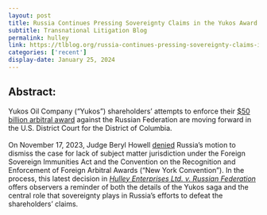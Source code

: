 ```yaml
---
layout: post
title: Russia Continues Pressing Sovereignty Claims in the Yukos Award Saga
subtitle: Transnational Litigation Blog
permalink: hulley
link: https://tlblog.org/russia-continues-pressing-sovereignty-claims-in-the-yukos-award-saga/
categories: ['recent']
display-date: January 25, 2024
---
```


<h2>Abstract:</h2>
Yukos Oil Company (“Yukos”) shareholders’ attempts to enforce their <a href="https://www.italaw.com/sites/default/files/case-documents/italaw3278.pdf">$50 billion arbitral award</a> against the Russian Federation are moving forward in the U.S. District Court for the District of Columbia.
<br>
<br>
On November 17, 2023, Judge Beryl Howell <a href="https://jusmundi.com/en/document/pdf/decision/en-hulley-enterprises-ltd-v-russian-federation-order-of-the-united-states-district-court-for-the-district-of-columbia-friday-17th-november-2023">denied</a> Russia’s motion to dismiss the case for lack of subject matter jurisdiction under the Foreign Sovereign Immunities Act and the Convention on the Recognition and Enforcement of Foreign Arbitral Awards (“New York Convention”). In the process, this latest decision in <i><a href="https://jusmundi.com/en/document/decision/en-hulley-enterprises-ltd-v-russian-federation-order-of-the-united-states-district-court-for-the-district-of-columbia-friday-17th-november-2023">Hulley Enterprises Ltd. v. Russian Federation</i></a> offers observers a reminder of both the details of the Yukos saga and the central role that sovereignty plays in Russia’s efforts to defeat the shareholders’ claims.
